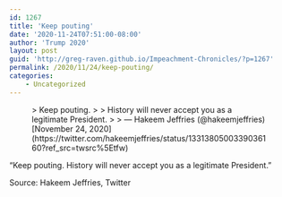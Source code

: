 ```yaml
---
id: 1267
title: 'Keep pouting'
date: '2020-11-24T07:51:00-08:00'
author: 'Trump 2020'
layout: post
guid: 'http://greg-raven.github.io/Impeachment-Chronicles/?p=1267'
permalink: /2020/11/24/keep-pouting/
categories:
    - Uncategorized
---
```


<figure class="wp-block-embed is-type-rich is-provider-twitter wp-block-embed-twitter"><div class="wp-block-embed__wrapper">> Keep pouting.  
>   
> History will never accept you as a legitimate President.
> 
> — Hakeem Jeffries (@hakeemjeffries) [November 24, 2020](https://twitter.com/hakeemjeffries/status/1331380500339036160?ref_src=twsrc%5Etfw)

<script async="" charset="utf-8" src="https://platform.twitter.com/widgets.js"></script></div></figure>“Keep pouting. History will never accept you as a legitimate President.”

Source: Hakeem Jeffries, Twitter